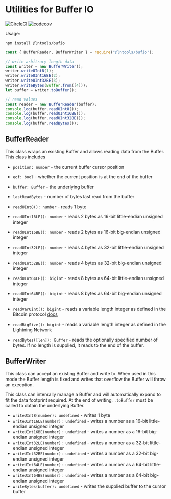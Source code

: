 # Utilities for Buffer IO

[![CircleCI](https://circleci.com/gh/altangent/lntools/tree/master.svg?style=shield)](https://circleci.com/gh/altangent/lntools/tree/master)
[![codecov](https://codecov.io/gh/altangent/lntools/branch/master/graph/badge.svg)](https://codecov.io/gh/altangent/lntools)

Usage:

```bash
npm install @lntools/bufio
```

```javascript
const { BufferReader, BufferWriter } = require("@lntools/bufio");

// write arbitrary length data
const writer = new BufferWriter();
writer.writeUInt8(1);
writer.writeUInt16BE(2);
writer.writeUInt32BE(3);
writer.writeBytes(Buffer.from([4]));
let buffer = writer.toBuffer();

// read values
const reader = new BufferReader(buffer);
console.log(buffer.readUInt8());
console.log(buffer.readUInt16BE());
console.log(buffer.readUInt32BE());
console.log(buffer.readBytes());
```

## BufferReader

This class wraps an existing Buffer and allows reading data from the Buffer. This class includes

-   `position: number` - the current buffer cursor position
-   `eof: bool` - whether the current position is at the end of the buffer
-   `buffer: Buffer` - the underlying buffer
-   `lastReadBytes` - number of bytes last read from the buffer

-   `readUInt8(): number` - reads 1 byte
-   `readUInt16LE(): number` - reads 2 bytes as 16-bit little-endian unsigned integer
-   `readUInt16BE(): number` - reads 2 bytes as 16-bit big-endian unsigned integer
-   `readUInt32LE(): number` - reads 4 bytes as 32-bit little-endian unsigned integer
-   `readUInt32BE(): number` - reads 4 bytes as 32-bit big-endian unsigned integer
-   `readUInt64LE(): bigint` - reads 8 bytes as 64-bit little-endian unsigned integer
-   `readUInt64BE(): bigint` - reads 8 bytes as 64-bit big-endian unsigned integer
-   `readVarUint(): bigint` - reads a variable length integer as defined in the Bitcoin protocol [docs](https://en.bitcoin.it/wiki/Protocol_documentation#Variable_length_integer)
-   `readBigSize(): bigint` - reads a variable length integer as defined in the Lightning Network
-   `readBytes([len]): Buffer` - reads the optionally specified number of bytes. If no length is supplied, it reads to the end of the buffer.

## BufferWriter

This class can accept an existing Buffer and write to. When used in this mode
the Buffer length is fixed and writes that overflow the Buffer will throw an
execption.

This class can intenrally manage a Buffer and will automatically expand to fit
the data footprint required. At the end of writing, `.toBuffer` must be called
to obtain the underlying Buffer.

-   `writeUInt8(number): undefined` - writes 1 byte
-   `writeUInt16LE(number): undefined` - writes a number as a 16-bit little-endian unsigned integer
-   `writeUInt16BE(number): undefined` - writes a number as a 16-bit big-endian unsigned integer
-   `writeUInt32LE(number): undefined` - writes a number as a 32-bit little-endian unsigned integer
-   `writeUInt32BE(number): undefined` - writes a number as a 32-bit big-endian unsigned integer
-   `writeUInt64LE(number): undefined` - writes a number as a 64-bit little-endian unsigned integer
-   `writeUInt64BE(number): undefined` - writes a number as a 64-bit big-endian unsigned integer
-   `writeBytes(buffer): undefined` - writes the supplied buffer to the cursor buffer
